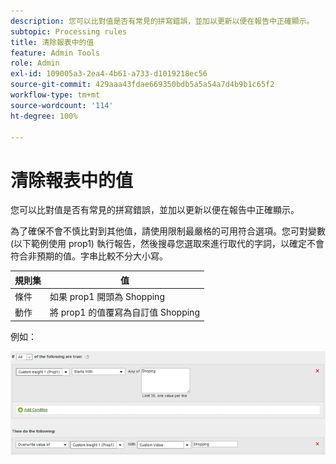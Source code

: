 ```yaml
---
description: 您可以比對值是否有常見的拼寫錯誤，並加以更新以便在報告中正確顯示。
subtopic: Processing rules
title: 清除報表中的值
feature: Admin Tools
role: Admin
exl-id: 109005a3-2ea4-4b61-a733-d1019218ec56
source-git-commit: 429aaa43fdae669350bdb5a5a54a7d4b9b1c65f2
workflow-type: tm+mt
source-wordcount: '114'
ht-degree: 100%

---
```


# 清除報表中的值

您可以比對值是否有常見的拼寫錯誤，並加以更新以便在報告中正確顯示。

為了確保不會不慎比對到其他值，請使用限制最嚴格的可用符合選項。您可對變數 (以下範例使用 prop1) 執行報告，然後搜尋您選取來進行取代的字詞，以確定不會符合非預期的值。字串比較不分大小寫。

| 規則集 | 值 |
|---|---|
| 條件 | 如果 prop1 開頭為 Shopping |
| 動作 | 將 prop1 的值覆寫為自訂值 Shopping |

例如：

![](assets/clean-up-values-in-report.png)

